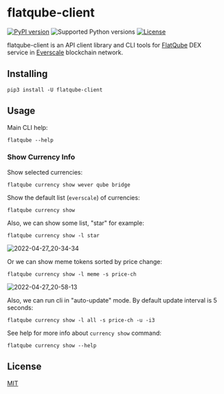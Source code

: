 # flatqube-client

[![PyPI version](https://img.shields.io/pypi/v/flatqube-client.svg)](https://pypi.python.org/pypi/flatqube-client)
![Supported Python versions](https://img.shields.io/pypi/pyversions/flatqube-client.svg)
[![License](https://img.shields.io/badge/License-MIT-blue.svg)](https://opensource.org/licenses/MIT)

flatqube-client is an API client library and CLI tools for [FlatQube](https://app.flatqube.io) DEX service in [Everscale](https://everscale.network) blockchain network.

## Installing

```
pip3 install -U flatqube-client
```

## Usage

Main CLI help:

```
flatqube --help
```

### Show Currency Info

Show selected currencies:

```
flatqube currency show wever qube bridge
```

Show the default list (`everscale`) of currencies:

```
flatqube currency show
```

Also, we can show some list, "star" for example:

```
flatqube currency show -l star
```

![2022-04-27_20-34-34](https://user-images.githubusercontent.com/1299189/165585978-08d49363-7f0f-408b-ba33-e55cae3c630d.png)

Or we can show meme tokens sorted by price change:

```
flatqube currency show -l meme -s price-ch
```

![2022-04-27_20-58-13](https://user-images.githubusercontent.com/1299189/165589946-e9d1c943-ee13-4689-bf94-c45476674b8c.png)

Also, we can run cli in "auto-update" mode. By default update interval is 5 seconds:

```
flatqube currency show -l all -s price-ch -u -i3
```

See help for more info about `currency show` command:

```
flatqube currency show --help
```

## License

[MIT](https://opensource.org/licenses/MIT)
